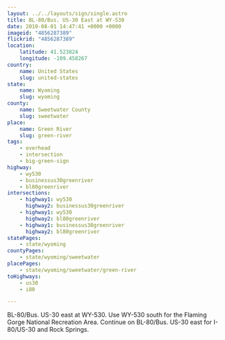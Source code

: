 ```yaml
---
layout: ../../layouts/sign/single.astro
title: BL-80/Bus. US-30 East at WY-530
date: 2010-08-01 14:47:41 +0000 +0000
imageid: "4856287389"
flickrid: "4856287389"
location:
    latitude: 41.523824
    longitude: -109.458267
country:
    name: United States
    slug: united-states
state:
    name: Wyoming
    slug: wyoming
county:
    name: Sweetwater County
    slug: sweetwater
place:
    name: Green River
    slug: green-river
tags:
    - overhead
    - intersection
    - big-green-sign
highway:
    - wy530
    - businessus30greenriver
    - bl80greenriver
intersections:
    - highway1: wy530
      highway2: businessus30greenriver
    - highway1: wy530
      highway2: bl80greenriver
    - highway1: businessus30greenriver
      highway2: bl80greenriver
statePages:
    - state/wyoming
countyPages:
    - state/wyoming/sweetwater
placePages:
    - state/wyoming/sweetwater/green-river
toHighways:
    - us30
    - i80

---
```

BL-80/Bus. US-30 east at WY-530.  Use WY-530 south for the Flaming Gorge National Recreation Area.  Continue on BL-80/Bus. US-30 east for I-80/US-30 and Rock Springs.